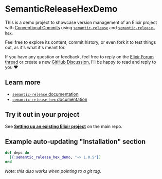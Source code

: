 # SemanticReleaseHexDemo

This is a demo project to showcase version management of an Elixir project with [Conventional Commits](https://www.conventionalcommits.org/en/v1.0.0/) using [`semantic-release`](https://github.com/semantic-release/semantic-release/) and [`semantic-release-hex`](https://github.com/talent-ideal/semantic-release-hex).

Feel free to explore its content, commit history, or even fork it to test things out, as it's what it's meant for.

If you have any question or feedback, feel free to reply on the [Elixir Forum thread](https://elixirforum.com/t/semanticreleasehex-fully-automated-version-management-and-release-processes/59837) or create a new [GitHub Discussion](https://github.com/sheerlox/semantic-release-hex-demo/discussions), I'll be happy to read and reply to you :heart:

## Learn more

- [`semantic-release` documentation](https://semantic-release.gitbook.io/semantic-release/)
- [`semantic-release-hex` documentation](https://github.com/talent-ideal/semantic-release-hex#readme)

## Try it out in your project

See [**Setting up an existing Elixir project**](https://github.com/talent-ideal/semantic-release-hex/blob/main/docs/SETTING_UP.md) on the main repo.

## Example auto-updating "Installation" section

```elixir
def deps do
  [{:semantic_release_hex_demo, "~> 1.0.5"}]
end
```

_Note: this also works when pointing to a git tag._
